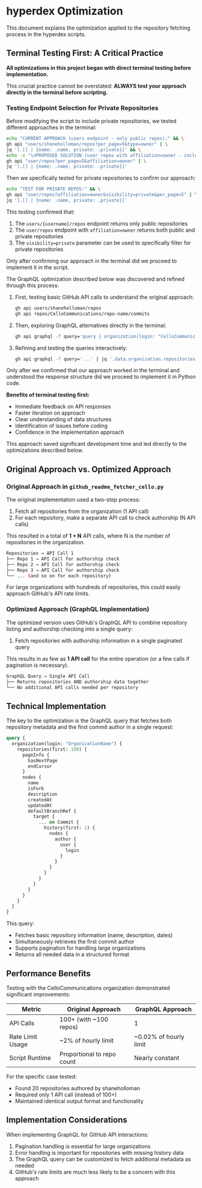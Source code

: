 # hyperdex Optimization

This document explains the optimization applied to the repository fetching process in the hyperdex scripts.

## Terminal Testing First: A Critical Practice

**All optimizations in this project began with direct terminal testing before implementation.**

This crucial practice cannot be overstated: **ALWAYS test your approach directly in the terminal before scripting.**

### Testing Endpoint Selection for Private Repositories

Before modifying the script to include private repositories, we tested different approaches in the terminal:

```bash
echo "CURRENT APPROACH (users endpoint - only public repos):" && \
gh api "users/shaneholloman/repos?per_page=5&type=owner" | \
jq '[.[] | {name: .name, private: .private}]' && \
echo -e "\nPROPOSED SOLUTION (user repos with affiliation=owner - includes private repos):" && \
gh api "user/repos?per_page=5&affiliation=owner" | \
jq '[.[] | {name: .name, private: .private}]'
```

Then we specifically tested for private repositories to confirm our approach:

```bash
echo "TEST FOR PRIVATE REPOS:" && \
gh api "user/repos?affiliation=owner&visibility=private&per_page=5" | \
jq '[.[] | {name: .name, private: .private}]'
```

This testing confirmed that:

1. The `users/{username}/repos` endpoint returns only public repositories
2. The `user/repos` endpoint with `affiliation=owner` returns both public and private repositories
3. The `visibility=private` parameter can be used to specifically filter for private repositories

Only after confirming our approach in the terminal did we proceed to implement it in the script.

The GraphQL optimization described below was discovered and refined through this process:

1. First, testing basic GitHub API calls to understand the original approach:

    ```bash
    gh api users/shaneholloman/repos
    gh api repos/CelloCommunications/repo-name/commits
    ```

2. Then, exploring GraphQL alternatives directly in the terminal:

    ```bash
    gh api graphql -f query='query { organization(login: "CelloCommunications") { ... } }'
    ```

3. Refining and testing the queries interactively:

    ```bash
    gh api graphql -f query='...' | jq '.data.organization.repositories.nodes[]'
    ```

Only after we confirmed that our approach worked in the terminal and understood the response structure did we proceed to implement it in Python code.

**Benefits of terminal testing first:**

- Immediate feedback on API responses
- Faster iteration on approach
- Clear understanding of data structures
- Identification of issues before coding
- Confidence in the implementation approach

This approach saved significant development time and led directly to the optimizations described below.

## Original Approach vs. Optimized Approach

### Original Approach in `github_readme_fetcher_cello.py`

The original implementation used a two-step process:

1. Fetch all repositories from the organization (1 API call)
2. For each repository, make a separate API call to check authorship (N API calls)

This resulted in a total of **1 + N** API calls, where N is the number of repositories in the organization.

```sh
Repositories → API Call 1
├── Repo 1 → API Call for authorship check
├── Repo 2 → API Call for authorship check
├── Repo 3 → API Call for authorship check
└── ... (and so on for each repository)
```

For large organizations with hundreds of repositories, this could easily approach GitHub's API rate limits.

### Optimized Approach (GraphQL Implementation)

The optimized version uses GitHub's GraphQL API to combine repository listing and authorship checking into a single query:

1. Fetch repositories with authorship information in a single paginated query

This results in as few as **1 API call** for the entire operation (or a few calls if pagination is necessary).

```sh
GraphQL Query → Single API Call
├── Returns repositories AND authorship data together
└── No additional API calls needed per repository
```

## Technical Implementation

The key to the optimization is the GraphQL query that fetches both repository metadata and the first commit author in a single request:

```graphql
query {
  organization(login: "OrganizationName") {
    repositories(first: 100) {
      pageInfo {
        hasNextPage
        endCursor
      }
      nodes {
        name
        isFork
        description
        createdAt
        updatedAt
        defaultBranchRef {
          target {
            ... on Commit {
              history(first: 1) {
                nodes {
                  author {
                    user {
                      login
                    }
                  }
                }
              }
            }
          }
        }
      }
    }
  }
}
```

This query:

- Fetches basic repository information (name, description, dates)
- Simultaneously retrieves the first commit author
- Supports pagination for handling large organizations
- Returns all needed data in a structured format

## Performance Benefits

Testing with the CelloCommunications organization demonstrated significant improvements:

| Metric | Original Approach | GraphQL Approach |
|--------|------------------|-----------------|
| API Calls | 100+ (with ~100 repos) | 1 |
| Rate Limit Usage | ~2% of hourly limit | ~0.02% of hourly limit |
| Script Runtime | Proportional to repo count | Nearly constant |

For the specific case tested:

- Found 20 repositories authored by shaneholloman
- Required only 1 API call (instead of 100+)
- Maintained identical output format and functionality

## Implementation Considerations

When implementing GraphQL for GitHub API interactions:

1. Pagination handling is essential for large organizations
2. Error handling is important for repositories with missing history data
3. The GraphQL query can be customized to fetch additional metadata as needed
4. GitHub's rate limits are much less likely to be a concern with this approach
